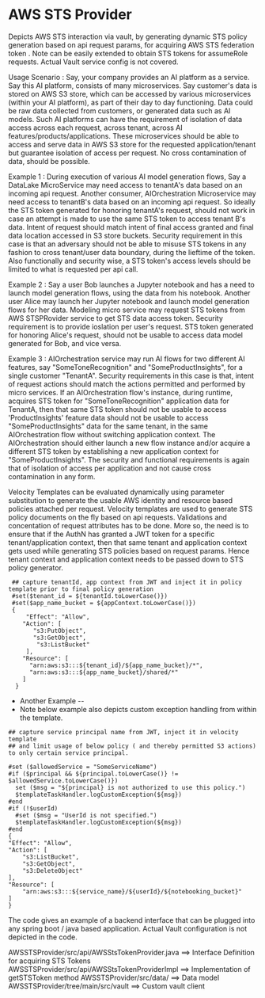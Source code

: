 # AWS STS Provider 
Depicts AWS STS interaction via vault, by generating dynamic STS policy generation based on api request params, for acquiring AWS STS federation token . Note can be easily extended to obtain STS tokens for assumeRole requests. Actual Vault service config is not covered.

Usage Scenario : Say, your company provides an AI platform as a service. Say this AI platform, consists of many microservices. Say customer's data is stored on AWS S3 store, which can be accessed by various microservices (within your AI platform), as part of their day to day functioning. Data could be raw data collected from customers, or generated data 
 such as AI models. Such AI platforms can have the requirement of isolation of data access 
across each request, across tenant, across AI features/products/applications. These microservices should be able to access and serve data in AWS S3 store  for the requested application/tenant but guarantee isolation of access per request. No cross contamination of data, should be possible.

Example 1 : During execution of various AI model generation flows, Say a DataLake MicroService may need access to tenantA's data based on an incoming api request. Another consumer, AIOrchestration Microservice may need access to tenantB's data based on an incoming api request. So ideally the STS token generated for honoring tenantA's request, should not work in case an attempt is made to use the same STS token to access tenant B's data. Intent of request should match intent of final access granted and final data location accessed in S3 store buckets. 
Security requirement in this case is that an adversary should not be able to misuse STS tokens in any fashion to cross tenant/user data boundary, during the lieftime of the token.
Also functionally and security wise, a STS token's access levels should be limited to what is requested per api call.

Example 2 : Say a user Bob launches a Jupyter notebook and has a need to launch model generation flows, using the data from his notebook. Another user Alice may launch her Jupyter notebook and launch model generation flows for her data. Modeling micro service may  request STS tokens from AWS STSPRovider service to get STS data access token.
Security requirement is to provide ioslation per user's request. STS token generated for honoring Alice's request, should not be usable to access data model generated for Bob, and vice versa. 

Example 3 : AIOrchestration service may run AI flows for two different AI features, say "SomeToneRecognition" and "SomeProductInsights", for a single customer "TenantA". Security requirements in this case is that, intent of request actions should match the actions permitted and performed by micro services.
If an AIOrchestration flow's instance, during runtime, acquires STS token for "SomeToneRecognition" application data for TenantA, then that same STS token should not be usable to access 'ProductInsights' feature data should not be usable to access "SomeProductInsights" data for the same tenant, in the same AIOrchestration flow without switching application context. The AIOrchestration should either launch a new flow instance and/or acquire a different STS token by establishing a new  application context for "SomeProductInsights". The security and functional requirements is again that of isolation of access per application and not cause cross contamination in any form. 

Velocity Templates can be evaluated dynamically using parameter substitution to generate the usable AWS identity and resource based policies attached per request. Velocity templates are  used to generate STS policy documents on the fly based on api requests. Validations and concentation of request attributes has to be done. 
More so, the need is to ensure that if the AuthN has granted a JWT token for a specific tenant/application context, then that same tenant and application context gets used while
generating STS policies based on request params. Hence tenant context and application context needs to be passed down to STS policy generator.

     ## capture tenantId, app context from JWT and inject it in policy template prior to final policy generation
     #set($tenant_id = ${tenantId.toLowerCase()})
     #set($app_name_bucket = ${appContext.toLowerCase()})
     {
         "Effect": "Allow",
        "Action": [
           "s3:PutObject",
           "s3:GetObject",
            "s3:ListBucket"
         ],
        "Resource": [
          "arn:aws:s3:::${tenant_id}/${app_name_bucket}/*",
          "arn:aws:s3:::${app_name_bucket}/shared/*"
        ]
      }
     
   * Another Example --
   * Note below example also depicts custom exception handling from within the template.
    
    ## capture service principal name from JWT, inject it in velocity template 
    ## and limit usage of below policy ( and thereby permitted S3 actions) to only certain service principal.
    
    #set ($allowedService = "SomeServiceName")
    #if ($principal && ${principal.toLowerCase()} != $allowedService.toLowerCase()})
      set ($msg = "${principal} is not authorized to use this policy.")
      $templateTaskHandler.logCustomException(${msg})
    #end
    #if (!$userId)
      #set ($msg = "UserId is not specified.")
      $templateTaskHandler.logCustomException(${msg})
    #end
    {
    "Effect": "Allow",
    "Action": [
        "s3:ListBucket",
        "s3:GetObject",
        "s3:DeleteObject"
    ],
    "Resource": [
        "arn:aws:s3:::${service_name}/${userId}/${notebooking_bucket}"
    ]
    }
    
The code gives an example of a backend interface that can be plugged into any spring boot / java based application. Actual Vault configuration is not depicted in the code.

AWSSTSProvider/src/api/AWSStsTokenProvider.java ==>  Interface Definition for acquiring STS Tokens
AWSSTSProvider/src/api/AWSStsTokenProviderImpl ==> Implementation of getSTSToken method
AWSSTSProvider/src/data/ ==> Data model 
AWSSTSProvider/tree/main/src/vault ==> Custom vault client
